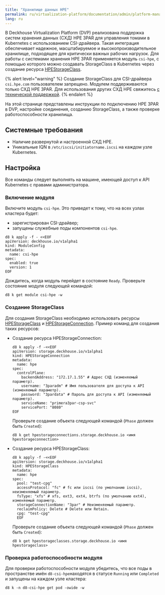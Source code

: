 ```yaml
---
title: "Хранилище данных HPE"
permalink: ru/virtualization-platform/documentation/admin/platform-management/storage/external/hpe.html
lang: ru
---
```


В Deckhouse Virtualization Platform (DVP) реализована поддержка систем хранения данных (СХД) HPE 3PAR для управления томами в Kubernetes с использованием CSI-драйвера. Такая интеграция обеспечивает надежное, масштабируемое и высокопроизводительное хранилище, подходящее для критически важных рабочих нагрузок. Для работы с системами хранения HPE 3PAR применяется модуль `csi-hpe`, с помощью которого можно создавать StorageClass в Kubernetes через создание ресурса [HPEStorageClass](/modules/csi-hpe/cr.html#hpestorageclass).

{% alert level="warning" %}
Создание StorageClass для CSI-драйвера `csi.hpe.com` пользователем запрещено.
Модулем поддерживаются только СХД HPE 3PAR. Для использования других СХД HPE свяжитесь [с технической поддержкой](https://deckhouse.ru/tech-support/).
{% endalert %}

На этой странице представлены инструкции по подключению HPE 3PAR в DVP, настройке соединения, созданию StorageClass, а также проверке работоспособности хранилища.

## Системные требования

- Наличие развернутой и настроенной СХД HPE.
- Уникальные IQN в `/etc/iscsi/initiatorname.iscsi` на каждом узле Kubernetes.

## Настройка

Все команды следует выполнять на машине, имеющей доступ к API Kubernetes с правами администратора.

### Включение модуля

Включите модуль `csi-hpe`. Это приведет к тому, что на всех узлах кластера будет:

- зарегистрирован CSI-драйвер;
- запущены служебные поды компонентов `csi-hpe`.

```shell
d8 k apply -f - <<EOF
apiVersion: deckhouse.io/v1alpha1
kind: ModuleConfig
metadata:
  name: csi-hpe
spec:
  enabled: true
  version: 1
EOF
```

Дождитесь, когда модуль перейдет в состояние `Ready`. Проверьте состояние модуля следующей командой:

```shell
d8 k get module csi-hpe -w
```

### Создание StorageClass

Для создания StorageClass необходимо использовать ресурсы [HPEStorageClass](/modules/csi-hpe/cr.html#hpestorageclass) и [HPEStorageConnection](/modules/csi-hpe/cr.html#hpestorageconnection). Пример команд для создания таких ресурсов:

- Создание ресурса HPEStorageConnection:

  ```shell
  d8 k apply -f -<<EOF
  apiVersion: storage.deckhouse.io/v1alpha1
  kind: HPEStorageConnection
  metadata:
    name: hpe
  spec:
    controlPlane:
      backendAddress: "172.17.1.55" # Адрес СХД (изменяемый параметр).
      username: "3paradm" # Имя пользователя для доступа к API (изменяемый параметр).
      password: "3pardata" # Пароль для доступа к API (изменяемый параметр).
      serviceName: "primera3par-csp-svc"
      servicePort: "8080"
  EOF
  ```

  Проверьте создание объекта следующей командой (`Phase` должен быть `Created`):

  ```shell
  d8 k get hpestorageconnections.storage.deckhouse.io <имя hpestorageconnection>
  ```

- Создание ресурса HPEStorageClass:

  ```shell
  d8 k apply -f -<<EOF
  apiVersion: storage.deckhouse.io/v1alpha1
  kind: HPEStorageClass
  metadata:
    name: hpe
  spec:
    pool: "test-cpg"
    accessProtocol: "fc" # fc или iscsi (по умолчанию iscsi), неизменяемый параметр.
    fsType: "xfs" # xfs, ext3, ext4, btrfs (по умолчанию ext4), изменяемый параметр.
    storageConnectionName: "3par" # Неизменяемый параметр.
    reclaimPolicy: Delete # Delete или Retain.
    cpg: "test-cpg"
    EOF
  ```

  Проверьте создание объекта следующей командой (`Phase` должен быть `Created`):

  ```shell
  d8 k get hpestorageclasses.storage.deckhouse.io <имя hpestorageclass>
  ```

### Проверка работоспособности модуля

Для проверки работоспособности модуля убедитесь, что все поды в пространстве имён `d8-csi-hpe`находятся в статусе `Running` или `Completed` и запущены на каждом узле кластера:

```shell
d8 k -n d8-csi-hpe get pod -owide -w
```
